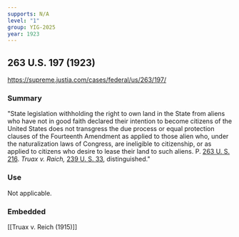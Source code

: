 ```yaml
---
supports: N/A
level: "1"
group: YIG-2025
year: 1923
---
```

## 263 U.S. 197 (1923)

https://supreme.justia.com/cases/federal/us/263/197/
### Summary

"State legislation withholding the right to own land in the State from aliens who have not in good faith declared their intention to become citizens of the United States does not transgress the due process or equal protection clauses of the Fourteenth Amendment as applied to those alien who, under the naturalization laws of Congress, are ineligible to citizenship, or as applied to citizens who desire to lease their land to such aliens. P. [263 U. S. 216](https://supreme.justia.com/cases/federal/us/263/197/#216). _Truax v. Raich,_ [239 U. S. 33](https://supreme.justia.com/cases/federal/us/239/33/), distinguished."

### Use

Not applicable.

### Embedded

[[Truax v. Reich (1915)]]
